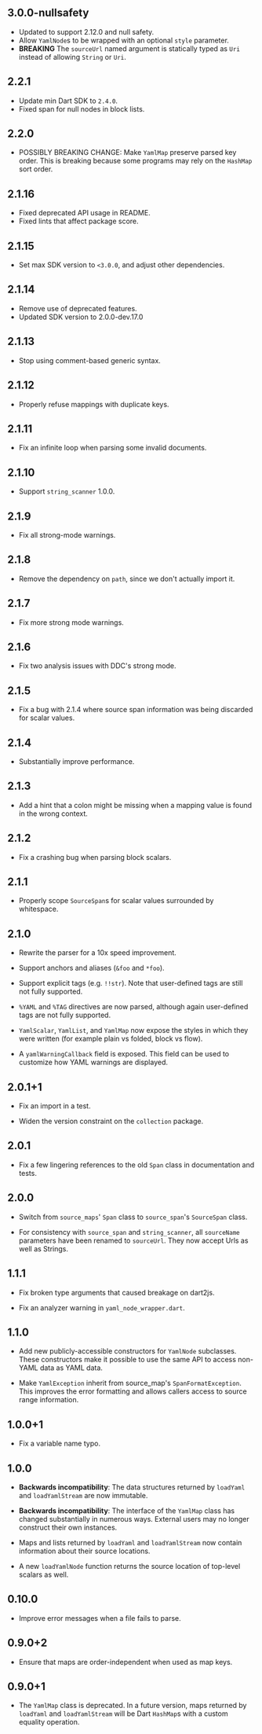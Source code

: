 ## 3.0.0-nullsafety

* Updated to support 2.12.0 and null safety.
* Allow `YamlNode`s to be wrapped with an optional `style` parameter.
* **BREAKING** The `sourceUrl` named argument is statically typed as `Uri`
  instead of allowing `String` or `Uri`.

## 2.2.1

* Update min Dart SDK to `2.4.0`.
* Fixed span for null nodes in block lists.

## 2.2.0

* POSSIBLY BREAKING CHANGE: Make `YamlMap` preserve parsed key order.
  This is breaking because some programs may rely on the
  `HashMap` sort order.

## 2.1.16

* Fixed deprecated API usage in README.
* Fixed lints that affect package score.

## 2.1.15

* Set max SDK version to `<3.0.0`, and adjust other dependencies.

## 2.1.14

* Remove use of deprecated features.
* Updated SDK version to 2.0.0-dev.17.0

## 2.1.13

* Stop using comment-based generic syntax.

## 2.1.12

* Properly refuse mappings with duplicate keys.

## 2.1.11

* Fix an infinite loop when parsing some invalid documents.

## 2.1.10

* Support `string_scanner` 1.0.0.

## 2.1.9

* Fix all strong-mode warnings.

## 2.1.8

* Remove the dependency on `path`, since we don't actually import it.

## 2.1.7

* Fix more strong mode warnings.

## 2.1.6

* Fix two analysis issues with DDC's strong mode.

## 2.1.5

* Fix a bug with 2.1.4 where source span information was being discarded for
  scalar values.

## 2.1.4

* Substantially improve performance.

## 2.1.3

* Add a hint that a colon might be missing when a mapping value is found in the
  wrong context.

## 2.1.2

* Fix a crashing bug when parsing block scalars.

## 2.1.1

* Properly scope `SourceSpan`s for scalar values surrounded by whitespace.

## 2.1.0

* Rewrite the parser for a 10x speed improvement.

* Support anchors and aliases (`&foo` and `*foo`).

* Support explicit tags (e.g. `!!str`). Note that user-defined tags are still
  not fully supported.

* `%YAML` and `%TAG` directives are now parsed, although again user-defined tags
  are not fully supported.

* `YamlScalar`, `YamlList`, and `YamlMap` now expose the styles in which they
  were written (for example plain vs folded, block vs flow).

* A `yamlWarningCallback` field is exposed. This field can be used to customize
  how YAML warnings are displayed.

## 2.0.1+1

* Fix an import in a test.

* Widen the version constraint on the `collection` package.

## 2.0.1

* Fix a few lingering references to the old `Span` class in documentation and
  tests.

## 2.0.0

* Switch from `source_maps`' `Span` class to `source_span`'s `SourceSpan` class.

* For consistency with `source_span` and `string_scanner`, all `sourceName`
  parameters have been renamed to `sourceUrl`. They now accept Urls as well as
  Strings.

## 1.1.1

* Fix broken type arguments that caused breakage on dart2js.

* Fix an analyzer warning in `yaml_node_wrapper.dart`.

## 1.1.0

* Add new publicly-accessible constructors for `YamlNode` subclasses. These
  constructors make it possible to use the same API to access non-YAML data as
  YAML data.

* Make `YamlException` inherit from source_map's `SpanFormatException`. This
  improves the error formatting and allows callers access to source range
  information.

## 1.0.0+1

* Fix a variable name typo.

## 1.0.0

* **Backwards incompatibility**: The data structures returned by `loadYaml` and
  `loadYamlStream` are now immutable.

* **Backwards incompatibility**: The interface of the `YamlMap` class has
  changed substantially in numerous ways. External users may no longer construct
  their own instances.

* Maps and lists returned by `loadYaml` and `loadYamlStream` now contain
  information about their source locations.

* A new `loadYamlNode` function returns the source location of top-level scalars
  as well.

## 0.10.0

* Improve error messages when a file fails to parse.

## 0.9.0+2

* Ensure that maps are order-independent when used as map keys.

## 0.9.0+1

* The `YamlMap` class is deprecated. In a future version, maps returned by
  `loadYaml` and `loadYamlStream` will be Dart `HashMap`s with a custom equality
  operation.
